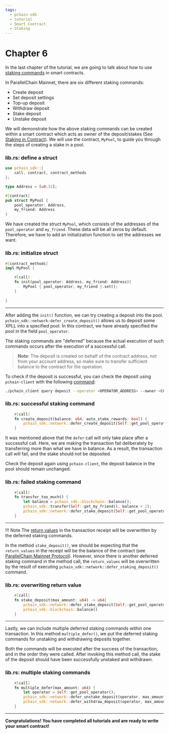 ```yaml
---
tags:
  - pchain-sdk
  - tutorial
  - Smart Contract
  - Staking
---
```


# Chapter 6

In the last chapter of the tutorial, we are going to talk about how to use [staking commands](../../../../concepts/transaction#staking-commands) in smart contracts. 

In ParallelChain Mainnet, there are six different staking commands:

- Create deposit
- Set deposit settings
- Top-up deposit
- Withdraw deposit
- Stake deposit
- Unstake deposit

We will demonstrate how the above staking commands can be created within a smart contract 
which acts as owner of the deposit/stakes (See [Staking in Contract](../../advance/staking_in_contract/)). We will use the contract, `MyPool`, 
to guide you through the steps of creating a stake in a pool.

### lib.rs: define a struct
```rust
use pchain_sdk::{
    call, contract, contract_methods
};

type Address = [u8;32];

#[contract]
pub struct MyPool {
    pool_operator: Address,
    my_friend: Address
}

```
We have created the struct `MyPool`, which consists of the addresses of the `pool_operator` and `my_friend`. These data will be all zeros by default. Therefore, we have to add an initialization function to set the addresses we want.

### lib.rs: initialize struct
```rust
#[contract_methods]
impl MyPool {

    #[call]
    fn init(pool_operator: Address, my_friend: Address){
        MyPool { pool_operator, my_friend }.set();
    } 
    
}
```

---

After adding the `init()` function, we can try creating a deposit into the pool. `pchain_sdk::network:defer_create_deposit()` allows us to deposit some XPLL into a specified pool. In this contract, we have already specified the pool in the field `pool_operator`.


The staking commands are "deferred" because the actual execution of such commands occurs after the execution of a successful call. 
> **Note**: 
> The deposit is created on behalf of the contract address, not from your account address, so make sure to transfer
sufficient balance to the contract for the operation.


To check if the deposit is successful, you can check the deposit using `pchain-client` with the following [command](../../../pchain_cli/query#get-deposit-and-stake):
```sh
./pchain_client query deposit --operator <OPERATOR_ADDRESS> --owner <CONTRACT_ADDRESS>
```

### lib.rs: successful staking command
```rust
    #[call]
    fn create_deposit(balance: u64, auto_stake_rewards: bool) {
        pchain_sdk::network::defer_create_deposit(Self::get_pool_operator(), balance, auto_stake_rewards)
    }
```

It was mentioned above that the `defer` call will only take place after a successful call. Here, we are making the transaction fail deliberately by transferring more than what we have in balance. As a result, the transaction call will fail, and the stake should not be deposited. 

Check the deposit again using `pchain-client`, the deposit balance in the pool should remain unchanged.

### lib.rs: failed staking command

```rust
    #[call]
    fn transfer_too_much() {
        let balance = pchain_sdk::blockchain::balance();
        pchain_sdk::transfer(Self::get_my_friend(), balance + 1);
        pchain_sdk::network::defer_stake_deposit(Self::get_pool_operator(), balance);
    }
```

---

!!! Note
    The [return values](../../../../concepts/transaction#receipt-and-logs) in the transaction receipt will be overwritten by the deferred staking commands. 

In the method `stake_deposit()`, we should be expecting that the `return_values` in the receipt will be the 
balance of the contract (see [ParallelChain Mainnet Protocol](https://github.com/parallelchain-io/parallelchain-protocol/blob/master/Runtime.md)). However, since there is another deferred staking command in the method call, the `return_values`
will be overwritten by the result of executing `pchain_sdk::network::defer_staking_deposit()` command.

### lib.rs: overwriting return value
```rust
    #[call]
    fn stake_deposit(max_amount: u64) -> u64{
        pchain_sdk::network::defer_stake_deposit(Self::get_pool_operator(), max_amount);
        pchain_sdk::blockchain::balance()
    }
```

---

Lastly, we can include multiple deferred staking commands within one transaction. In this method `multiple_defer()`,
we put the deferred staking commands for unstaking and withdrawing deposits together.

Both the commands will be executed after the success of the transaction, and in the order they were called. After invoking this method call, the stake of the deposit should have been successfully unstaked and withdrawn.

### lib.rs: multiple staking commands
```rust
    #[call]
    fn multiple_defer(max_amount: u64) {
        let operator = Self::get_pool_operator();
        pchain_sdk::network::defer_unstake_deposit(operator, max_amount);
        pchain_sdk::network::defer_withdraw_deposit(operator, max_amount);
    }

```

---

**Congratulations! You have completed all tutorials and are ready to write your smart contract!**